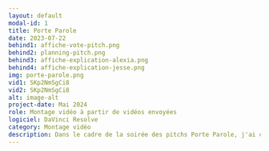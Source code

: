 ```yaml
---
layout: default
modal-id: 1
title: Porte Parole
date: 2023-07-22
behind1: affiche-vote-pitch.png
behind2: planning-pitch.png
behind3: affiche-explication-alexia.png
behind4: affiche-explication-jesse.png
img: porte-parole.png
vid1: SKp2NmSgCi8
vid2: SKp2NmSgCi8
alt: image-alt
project-date: Mai 2024
role: Montage vidéo à partir de vidéos envoyées
logiciel: DaVinci Resolve
category: Montage vidéo
description: Dans le cadre de la soirée des pitchs Porte Parole, j'ai créé des vidéos visant à présenter les participants avant leur entrée sur scène. Les vidéos ont été réalisées à partir de séquences filmées par les participants eux-mêmes pendant leur processus de création. La vidéo que vous voyez est celle du gagnant de la soirée. En allant à droite, vous verrez également une vidéo que j'ai fait pour leur réseaux sociaux.
---
```

